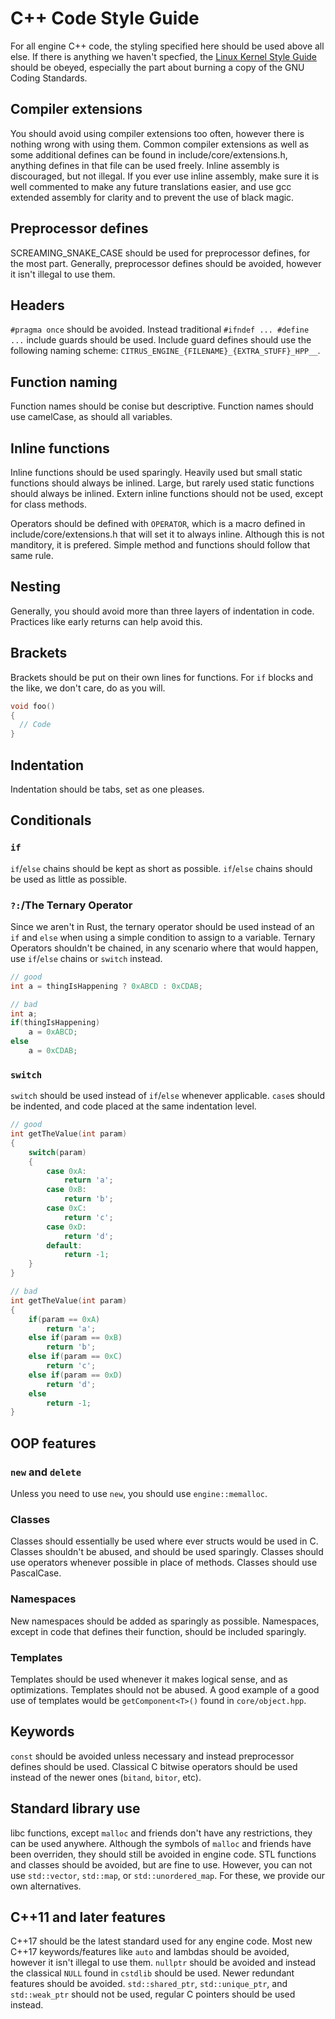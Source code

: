 # C++ Code Style Guide

For all engine C++ code, the styling specified here should be used above all else.
If there is anything we haven't specfied, the [Linux Kernel Style Guide](https://www.kernel.org/doc/html/v4.10/process/coding-style.html) should be obeyed, especially the part about burning a copy of the GNU Coding Standards.

## Compiler extensions

You should avoid using compiler extensions too often, however there is nothing wrong with using them.
Common compiler extensions as well as some additional defines can be found in include/core/extensions.h, anything defines in that file can be used freely.
Inline assembly is discouraged, but not illegal.
If you ever use inline assembly, make sure it is well commented to make any future translations easier, and use gcc extended assembly for clarity and to prevent the use of black magic.

## Preprocessor defines

SCREAMING_SNAKE_CASE should be used for preprocessor defines, for the most part.
Generally, preprocessor defines should be avoided, however it isn't illegal to use them.

## Headers

`#pragma once` should be avoided.
Instead traditional `#ifndef ... #define ...` include guards should be used.
Include guard defines should use the following naming scheme:
`CITRUS_ENGINE_{FILENAME}_{EXTRA_STUFF}_HPP__`.

## Function naming

Function names should be conise but descriptive.
Function names should use camelCase, as should all variables.

## Inline functions

Inline functions should be used sparingly.
Heavily used but small static functions should always be inlined.
Large, but rarely used static functions should always be inlined.
Extern inline functions should not be used, except for class methods.

Operators should be defined with `OPERATOR`, which is a macro defined in include/core/extensions.h that will set it to always inline.
Although this is not manditory, it is prefered.
Simple method and functions should follow that same rule.

## Nesting

Generally, you should avoid more than three layers of indentation in code.
Practices like early returns can help avoid this.

## Brackets

Brackets should be put on their own lines for functions.
For `if` blocks and the like, we don't care, do as you will.

```c++
void foo()
{
  // Code
}
```

## Indentation

Indentation should be tabs, set as one pleases.

## Conditionals

### `if`

`if`/`else` chains should be kept as short as possible.
`if`/`else` chains should be used as little as possible.

### `?:`/The Ternary Operator

Since we aren't in Rust, the ternary operator should be used instead of an `if` and `else` when using a simple condition to assign to a variable.
Ternary Operators shouldn't be chained, in any scenario where that would happen, use `if`/`else` chains or `switch` instead.

```c++
// good
int a = thingIsHappening ? 0xABCD : 0xCDAB;

// bad
int a;
if(thingIsHappening)
    a = 0xABCD;
else
    a = 0xCDAB;
```

### `switch`

`switch` should be used instead of `if`/`else` whenever applicable.
`case`s should be indented, and code placed at the same indentation level.

```c++
// good
int getTheValue(int param)
{
    switch(param)
    {
        case 0xA:
            return 'a';
        case 0xB:
            return 'b';
        case 0xC:
            return 'c';
        case 0xD:
            return 'd';
        default:
            return -1;
    }
}

// bad
int getTheValue(int param)
{
    if(param == 0xA)
        return 'a';
    else if(param == 0xB)
        return 'b';
    else if(param == 0xC)
        return 'c'; 
    else if(param == 0xD)
        return 'd';
    else
        return -1;
}
```

## OOP features

### `new` and `delete`

Unless you need to use `new`, you should use `engine::memalloc`.

### Classes

Classes should essentially be used where ever structs would be used in C.
Classes shouldn't be abused, and should be used sparingly.
Classes should use operators whenever possible in place of methods.
Classes should use PascalCase.

### Namespaces

New namespaces should be added as sparingly as possible.
Namespaces, except in code that defines their function, should be included sparingly.

### Templates

Templates should be used whenever it makes logical sense, and as optimizations.
Templates should not be abused.
A good example of a good use of templates would be `getComponent<T>()` found in `core/object.hpp`.

## Keywords

`const` should be avoided unless necessary and instead preprocessor defines should be used.
Classical C bitwise operators should be used instead of the newer ones (`bitand`, `bitor`, etc).

## Standard library use

libc functions, except `malloc` and friends don't have any restrictions, they can be used anywhere.
Although the symbols of `malloc` and friends have been overriden, they should still be avoided in engine code.
STL functions and classes should be avoided, but are fine to use.
However, you can not use `std::vector`, `std::map`, or `std::unordered_map`.
For these, we provide our own alternatives.

## C++11 and later features

C++17 should be the latest standard used for any engine code.
Most new C++17 keywords/features like `auto` and lambdas should be avoided, however it isn't illegal to use them.
`nullptr` should be avoided and instead the classical `NULL` found in `cstdlib` should be used.
Newer redundant features should be avoided.
`std::shared_ptr`, `std::unique_ptr`, and `std::weak_ptr` should not be used, regular C pointers should be used instead.
